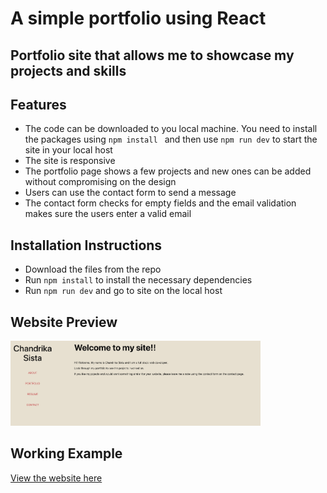 # A simple portfolio using React

## Portfolio site that allows me to showcase my projects and skills

## Features

- The code can be downloaded to you local machine. You need to install the packages using `npm install ` and then use `npm run dev` to start the site in your local host
- The site is responsive
- The portfolio page shows a few projects and new ones can be added without compromising on the design
- Users can use the contact form to send a message
- The contact form checks for empty fields and the email validation makes sure the users enter a valid email

## Installation Instructions

- Download the files from the repo
- Run `npm install` to install the necessary dependencies
- Run `npm run dev` and go to site on the local host

## Website Preview
<img src="./src/assets/images/custom_react_portfolio.png" alt="Custom React Portfolio Screenshot" width="400"/>

## Working Example
[View the website here](https://gcsdesign-blog-43fec2242915.herokuapp.com/)

